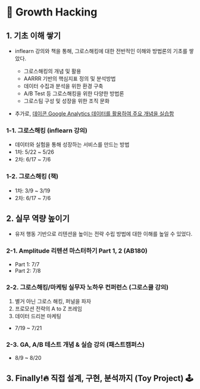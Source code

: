 # :seedling: Growth Hacking

## 1. 기초 이해 쌓기
- inflearn 강의와 책을 통해, 그로스해킹에 대한 전반적인 이해와 방법론의 기초를 쌓았다.
	- 그로스해킹의 개념 및 활용
	- AARRR 기반의 핵심지표 정의 및 분석방법
	- 데이터 수집과 분석을 위한 환경 구축
	- A/B Test 등 그로스해킹을 위한 다양한 방법론
	- 그로스팀 구성 및 성장을 위한 조직 문화

- 추가로, [데이콘 Google Analytics 데이터를 활용하여 주요 개념을 실습함](https://github.com/ssujeong/ToyProject/tree/master/%EC%9C%A0%EC%A0%80%20%ED%96%89%EB%8F%99%20%EB%B6%84%EC%84%9D%20%EB%B0%8F%20%EC%8B%9C%EA%B0%81%ED%99%94)

### 1-1. 그로스해킹 (inflearn 강의)
- 데이터와 실험을 통해 성장하는 서비스를 만드는 방법
- 1차: 5/22 ~ 5/26
- 2차: 6/17 ~ 7/6

### 1-2. 그로스해킹 (책)
- 1차: 3/9 ~ 3/19
- 2차: 6/17 ~ 7/6


## 2. 실무 역량 높이기
- 유저 행동 기반으로 리텐션을 높이는 전략 수립 방법에 대한 이해를 높일 수 있었다.

### 2-1. Amplitude 리텐션 마스터하기 Part 1, 2  (AB180)
- Part 1: 7/7
- Part 2: 7/8
 
### 2-2. 그로스해킹/마케팅 실무자 노하우 컨퍼런스 (그로스쿨 강의)
1. 별거 아닌 그로스 해킹, 퍼널을 파자
2. 프로모션 전략의 A to Z 프레임
3. 데이터 드리븐 마케팅
- 7/19 ~ 7/21


### 2-3.  GA, A/B 테스트 개념 & 실습 강의 (패스트캠퍼스)
- 8/9 ~ 8/20

## 3. Finally!🔥 직접 설계, 구현, 분석까지 (Toy Project) 🕹

